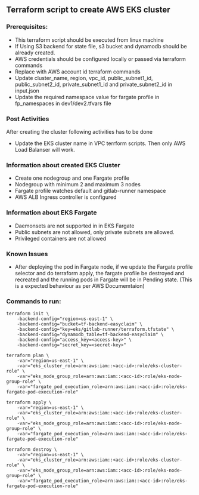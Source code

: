 ## Terraform script to create AWS EKS cluster

### Prerequisites:
* This terraform script should be executed from linux machine
* If Using S3 backend for state file, s3 bucket and dynamodb should be already created.
* AWS credentials should be configured locally or passed via terraform commands
* Replace <acc-id> with AWS account id terraform commands
* Update cluster_name, region, vpc_id, public_subnet1_id, public_subnet2_id, private_subnet1_id and private_subnet2_id in input.json
* Update the required namespace value for fargate profile in fp_namespaces in dev1/dev2.tfvars file

### Post Activities
After creating the cluster following activities has to be done
* Update the EKS cluster name in VPC terrform scripts. Then only AWS Load Balanser will work.

### Information about created EKS Cluster
* Create one nodegroup and one Fargate profile
* Nodegroup with minimum 2 and maximum 3 nodes
* Fargate profile watches default and gitlab-runner namespace
* AWS ALB Ingress controller is configured

### Information about EKS Fargate
* Daemonsets are not supported in in EKS Fargate
* Public subnets are not allowed, only private subnets are allowed.
* Privileged containers are not allowed

### Known Issues
* After deploying the pod in Fargate node, if we update the Fargate profile selector and do terraform apply, the fargate profile be destroyed and recreated and the running pods in Fargate will be in Pending state. (This is a expected behaviour as per AWS Documemtaion)

### Commands to run:
```
terraform init \
    -backend-config="region=us-east-1" \
    -backend-config="bucket=tf-backend-easyclaim" \
    -backend-config="key=eks/gitlab-runner/terraform.tfstate" \
    -backend-config="dynamodb_table=tf-backend-easyclaim" \
    -backend-config="access_key=<access-key>" \
    -backend-config="secret_key=<secret-key>"
```
```
terraform plan \
    -var="region=us-east-1" \
    -var="eks_cluster_role=arn:aws:iam::<acc-id>:role/eks-cluster-role" \
    -var="eks_node_group_role=arn:aws:iam::<acc-id>:role/eks-node-group-role" \
    -var="fargate_pod_execution_role=arn:aws:iam::<acc-id>:role/eks-fargate-pod-execution-role"
```
```
terraform apply \
    -var="region=us-east-1" \
    -var="eks_cluster_role=arn:aws:iam::<acc-id>:role/eks-cluster-role" \
    -var="eks_node_group_role=arn:aws:iam::<acc-id>:role/eks-node-group-role" \
    -var="fargate_pod_execution_role=arn:aws:iam::<acc-id>:role/eks-fargate-pod-execution-role"
```
```
terraform destroy \
    -var="region=us-east-1" \
    -var="eks_cluster_role=arn:aws:iam::<acc-id>:role/eks-cluster-role" \
    -var="eks_node_group_role=arn:aws:iam::<acc-id>:role/eks-node-group-role" \
    -var="fargate_pod_execution_role=arn:aws:iam::<acc-id>:role/eks-fargate-pod-execution-role"
```
